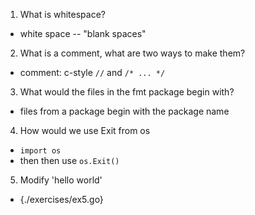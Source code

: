 1. What is whitespace?
  * white space -- "blank spaces"

2. What is a comment, what are two ways to make them?
  * comment: c-style `//` and `/* ... */`

3. What would the files in the fmt package begin with?
  * files from a package begin with the package name

4. How would we use Exit from os
  * `import os`
  * then then use `os.Exit()`

5. Modify 'hello world'
  * {./exercises/ex5.go}
